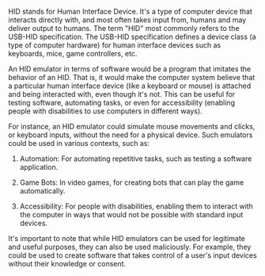HID stands for Human Interface Device. It's a type of computer device that interacts directly with, and most often takes input from, humans and may deliver output to humans. The term "HID" most commonly refers to the USB-HID specification. The USB-HID specification defines a device class (a type of computer hardware) for human interface devices such as keyboards, mice, game controllers, etc.

An HID emulator in terms of software would be a program that imitates the behavior of an HID. That is, it would make the computer system believe that a particular human interface device (like a keyboard or mouse) is attached and being interacted with, even though it's not. This can be useful for testing software, automating tasks, or even for accessibility (enabling people with disabilities to use computers in different ways).

For instance, an HID emulator could simulate mouse movements and clicks, or keyboard inputs, without the need for a physical device. Such emulators could be used in various contexts, such as:

1. Automation: For automating repetitive tasks, such as testing a software application.

2. Game Bots: In video games, for creating bots that can play the game automatically.

3. Accessibility: For people with disabilities, enabling them to interact with the computer in ways that would not be possible with standard input devices.

It's important to note that while HID emulators can be used for legitimate and useful purposes, they can also be used maliciously. For example, they could be used to create software that takes control of a user's input devices without their knowledge or consent.